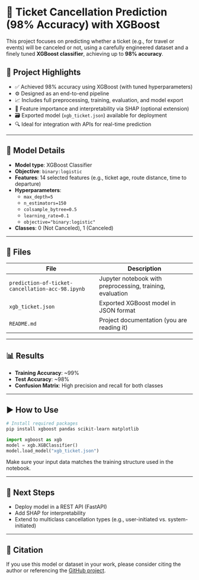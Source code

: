 # 🎫 Ticket Cancellation Prediction (98% Accuracy) with XGBoost

This project focuses on predicting whether a ticket (e.g., for travel or events) will be canceled or not, using a carefully engineered dataset and a finely tuned **XGBoost classifier**, achieving up to **98% accuracy**.

## 📌 Project Highlights

- ✅ Achieved 98% accuracy using XGBoost (with tuned hyperparameters)
- ⚙️ Designed as an end-to-end pipeline
- 📈 Includes full preprocessing, training, evaluation, and model export
- 🧠 Feature importance and interpretability via SHAP (optional extension)
- 🗃️ Exported model (`xgb_ticket.json`) available for deployment
- 🔍 Ideal for integration with APIs for real-time prediction

---

## 🧠 Model Details

- **Model type**: XGBoost Classifier
- **Objective**: `binary:logistic`
- **Features**: 14 selected features (e.g., ticket age, route distance, time to departure)
- **Hyperparameters**:
  - `max_depth=5`
  - `n_estimators=150`
  - `colsample_bytree=0.5`
  - `learning_rate=0.1`
  - `objective="binary:logistic"`
- **Classes**: 0 (Not Canceled), 1 (Canceled)

---

## 📁 Files

| File | Description |
|------|-------------|
| `prediction-of-ticket-cancellation-acc-98.ipynb` | Jupyter notebook with preprocessing, training, evaluation |
| `xgb_ticket.json` | Exported XGBoost model in JSON format |
| `README.md` | Project documentation (you are reading it) |

---

## 📊 Results

- **Training Accuracy**: ~99%
- **Test Accuracy**: ~98%
- **Confusion Matrix**: High precision and recall for both classes

---

## ▶️ How to Use

```bash
# Install required packages
pip install xgboost pandas scikit-learn matplotlib
```

```python
import xgboost as xgb
model = xgb.XGBClassifier()
model.load_model("xgb_ticket.json")
```

Make sure your input data matches the training structure used in the notebook.

---

## 📌 Next Steps

- Deploy model in a REST API (FastAPI)
- Add SHAP for interpretability
- Extend to multiclass cancellation types (e.g., user-initiated vs. system-initiated)

---

## 📜 Citation

If you use this model or dataset in your work, please consider citing the author or referencing the [GitHub project](https://github.com/Ella-developer/Prediction-Of-Ticket-Cancellation).
